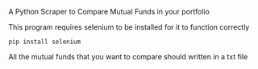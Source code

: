 A Python Scraper to Compare Mutual Funds in your portfolio

This program requires selenium to be installed for it to function correctly 

```pip install selenium```

All the mutual funds that you want to compare should written in a txt file 
